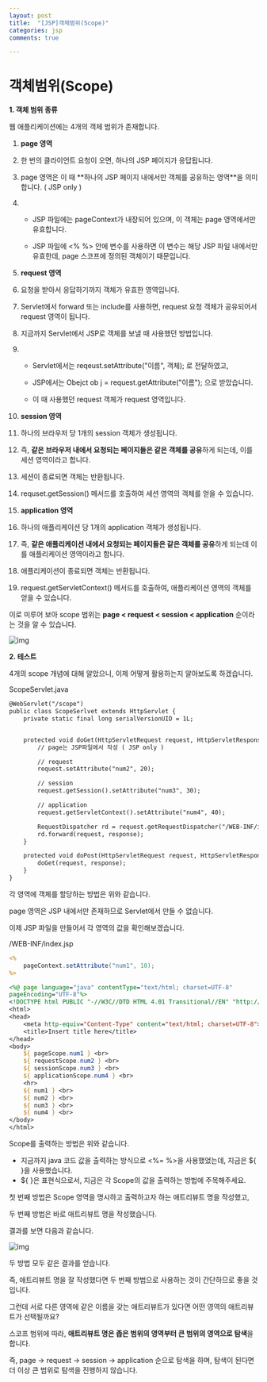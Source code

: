 ```yaml
---
layout: post
title:  "[JSP]객체범위(Scope)"
categories: jsp
comments: true

---
```


# 객체범위(Scope)

**1. 객체 범위 종류**

웹 애플리케이션에는 4개의 객체 범위가 존재합니다.

1. **page 영역**

2. 한 번의 클라이언트 요청이 오면, 하나의 JSP 페이지가 응답됩니다.

3. page 영역은 이 때 \**하나의 JSP 페이지 내에서만 객체를 공유하는 영역\**을 의미합니다. ( JSP only )

4. - JSP 파일에는 pageContext가 내장되어 있으며, 이 객체는 page 영역에서만 유효합니다.

   - JSP 파일에 <% %> 안에 변수를 사용하면 이 변수는 해당 JSP 파일 내에서만 유효한데, page 스코프에 정의된 객체이기 때문입니다.

5. **request 영역**

6. 요청을 받아서 응답하기까지 객체가 유효한 영역입니다.

7. Servlet에서 forward 또는 include를 사용하면, request 요청 객체가 공유되어서 request 영역이 됩니다.

8. 지금까지 Servlet에서 JSP로 객체를 보낼 때 사용했던 방법입니다.

9. - Servlet에서는 reqeust.setAttribute("이름", 객체); 로 전달하였고,

   - JSP에서는 Obejct ob j = request.getAttribute("이름"); 으로 받았습니다.

   - 이 때 사용했던 request 객체가 request 영역입니다.

10. **session 영역**

11. 하나의 브라우저 당 1개의 session 객체가 생성됩니다.

12. 즉, **같은 브라우저 내에서 요청되는 페이지들은 같은 객체를 공유**하게 되는데, 이를 세션 영역이라고 합니다.

13. 세션이 종료되면 객체는 반환됩니다.

14. requset.getSession() 메서드를 호출하여 세션 영역의 객체를 얻을 수 있습니다.

15. **application 영역**

16. 하나의 애플리케이션 당 1개의 application 객체가 생성됩니다.

17. 즉, **같은 애플리케이션 내에서 요청되는 페이지들은 같은 객체를 공유**하게 되는데 이를 애플리케이션 영역이라고 합니다.

18. 애플리케이션이 종료되면 객체는 반환됩니다.

19. request.getServletContext() 메서드를 호출하여, 애플리케이션 영역의 객체를 얻을 수 있습니다.



이로 미루어 보아 scope 범위는 **page < request < session < application** 순이라는 것을 알 수 있습니다. 

![img](https://t1.daumcdn.net/cfile/tistory/99D9A73D5AAE58C40B)









**2. 테스트**

4개의 scope 개념에 대해 알았으니, 이제 어떻게 활용하는지 알아보도록 하겠습니다.



ScopeServlet.java

```JSP
@WebServlet("/scope")
public class ScopeSerlvet extends HttpServlet {
    private static final long serialVersionUID = 1L;


    protected void doGet(HttpServletRequest request, HttpServletResponse response) throws ServletException, IOException {
        // page는 JSP파일에서 작성 ( JSP only )

        // request
        request.setAttribute("num2", 20);

        // session
        request.getSession().setAttribute("num3", 30);

        // application
        request.getServletContext().setAttribute("num4", 40);

        RequestDispatcher rd = request.getRequestDispatcher("/WEB-INF/index.jsp");
        rd.forward(request, response);
    }

    protected void doPost(HttpServletRequest request, HttpServletResponse response) throws ServletException, IOException {
        doGet(request, response);
    }
}
```

각 영역에 객체를 할당하는 방법은 위와 같습니다.

page 영역은 JSP 내에서만 존재하므로 Servlet에서 만들 수 없습니다.





이제 JSP 파일을 만들어서 각 영역의 값을 확인해보겠습니다.

/WEB-INF/index.jsp

```JSP
<%
    pageContext.setAttribute("num1", 10);
%>

<%@ page language="java" contentType="text/html; charset=UTF-8"
pageEncoding="UTF-8"%>
<!DOCTYPE html PUBLIC "-//W3C//DTD HTML 4.01 Transitional//EN" "http://www.w3.org/TR/html4/loose.dtd">
<html>
<head>
    <meta http-equiv="Content-Type" content="text/html; charset=UTF-8">
    <title>Insert title here</title>
</head>
<body>
    ${ pageScope.num1 } <br>
    ${ requestScope.num2 } <br>
    ${ sessionScope.num3 } <br>
    ${ applicationScope.num4 } <br>
    <hr>
    ${ num1 } <br>
    ${ num2 } <br>
    ${ num3 } <br>
    ${ num4 } <br>
</body>
</html>
```

Scope를 출력하는 방법은 위와 같습니다.

- 지금까지 java 코드 값을 출력하는 방식으로 <%= %>을 사용했었는데, 지금은 ${ }을 사용했습니다.
- ${ }은 표현식으로서, 지금은 각 Scope의 값을 출력하는 방법에 주목해주세요.



첫 번째 방법은 Scope 영역을 명시하고 출력하고자 하는 애트리뷰트 명을 작성했고,

두 번째 방법은 바로 애트리뷰트 명을 작성했습니다.

결과를 보면 다음과 같습니다.



![img](https://t1.daumcdn.net/cfile/tistory/9942174A5AAE582034)



두 방법 모두 같은 결과를 얻습니다.

즉, 애트리뷰트 명을 잘 작성했다면 두 번째 방법으로 사용하는 것이 간단하므로 좋을 것입니다.



그런데 서로 다른 영역에 같은 이름을 갖는 애트리뷰트가 있다면 어떤 영역의 애트리뷰트가 선택될까요?

스코프 범위에 따라, **애트리뷰트 명은 좁은 범위의 영역부터 큰 범위의 영역으로 탐색**을 합니다.

즉, page -> request -> session -> application 순으로 탐색을 하며, 탐색이 된다면 더 이상 큰 범위로 탐색을 진행하지 않습니다.



